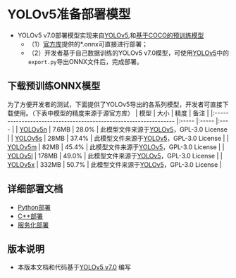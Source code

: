 # YOLOv5准备部署模型

- YOLOv5 v7.0部署模型实现来自[YOLOv5](https://github.com/ultralytics/yolov5/tree/v7.0),和[基于COCO的预训练模型](https://github.com/ultralytics/yolov5/releases/tag/v7.0)
  - （1）[官方库](https://github.com/ultralytics/yolov5/releases/tag/v7.0)提供的*.onnx可直接进行部署；
  - （2）开发者基于自己数据训练的YOLOv5 v7.0模型，可使用[YOLOv5](https://github.com/ultralytics/yolov5)中的`export.py`导出ONNX文件后，完成部署。


## 下载预训练ONNX模型

为了方便开发者的测试，下面提供了YOLOv5导出的各系列模型，开发者可直接下载使用。（下表中模型的精度来源于源官方库）
| 模型                                                               | 大小    | 精度  | 备注 |
|:---------------------------------------------------------------- |:----- |:----- |:---- |
| [YOLOv5n](https://bj.bcebos.com/paddlehub/fastdeploy/yolov5n.onnx) | 7.6MB | 28.0% | 此模型文件来源于[YOLOv5](https://github.com/ultralytics/yolov5)，GPL-3.0 License |
| [YOLOv5s](https://bj.bcebos.com/paddlehub/fastdeploy/yolov5s.onnx) | 28MB | 37.4% | 此模型文件来源于[YOLOv5](https://github.com/ultralytics/yolov5)，GPL-3.0 License |
| [YOLOv5m](https://bj.bcebos.com/paddlehub/fastdeploy/yolov5m.onnx) | 82MB | 45.4% | 此模型文件来源于[YOLOv5](https://github.com/ultralytics/yolov5)，GPL-3.0 License |
| [YOLOv5l](https://bj.bcebos.com/paddlehub/fastdeploy/yolov5l.onnx) | 178MB | 49.0% | 此模型文件来源于[YOLOv5](https://github.com/ultralytics/yolov5)，GPL-3.0 License |
| [YOLOv5x](https://bj.bcebos.com/paddlehub/fastdeploy/yolov5x.onnx) | 332MB | 50.7% | 此模型文件来源于[YOLOv5](https://github.com/ultralytics/yolov5)，GPL-3.0 License |


## 详细部署文档

- [Python部署](python)
- [C++部署](cpp)
- [服务化部署](serving)

## 版本说明

- 本版本文档和代码基于[YOLOv5 v7.0](https://github.com/ultralytics/yolov5/tree/v7.0) 编写
